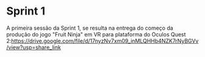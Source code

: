 # Sprint 1

A primeira sessão da Sprint 1, se resulta na entrega do começo da produção do jogo "Fruit Ninja" em VR para plataforma do Oculos Quest 2:https://drive.google.com/file/d/17nyzNv7xm09_inMLQHHb4NZK7rNyBGVv/view?usp=share_link
